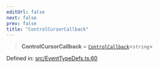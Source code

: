 ```yaml
---
editUrl: false
next: false
prev: false
title: "ControlCursorCallback"
---
```


> **ControlCursorCallback** = [`ControlCallback`](/api/type-aliases/controlcallback/)\<`string`\>

Defined in: [src/EventTypeDefs.ts:60](https://github.com/fabricjs/fabric.js/blob/e114448a1bce9b68a3e1bba337bc0c83a35c1aa5/src/EventTypeDefs.ts#L60)
